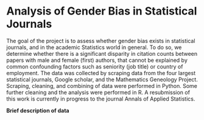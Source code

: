 # Analysis of Gender Bias in Statistical Journals
The goal of the project is to assess whether gender bias exists in statistical journals, and in the academic Statistics world in general. To do so, we determine whether there is a significant disparity in citation counts between papers with male and female (first) authors, that cannot be explained by common confounding factors such as seniority (job title) or country of employment. The data was collected by scraping data from the four largest statistical journals, Google scholar, and the Mathematics Geneology Project. Scraping, cleaning, and combining of data were performed in Python. Some further cleaning and the analysis were performed in R. A resubmission of this work is currently in progress to the journal Annals of Applied Statistics. 

**Brief description of data**

